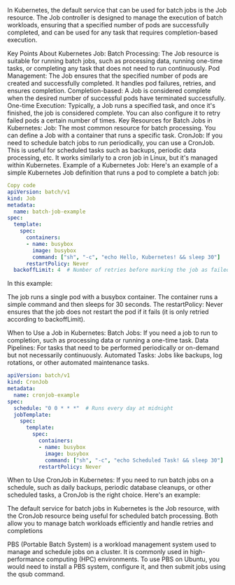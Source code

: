 In Kubernetes, the default service that can be used for batch jobs is the Job resource. The Job controller is designed to manage the execution of batch workloads, ensuring that a specified number of pods are successfully completed, and can be used for any task that requires completion-based execution.

Key Points About Kubernetes Job:
Batch Processing: The Job resource is suitable for running batch jobs, such as processing data, running one-time tasks, or completing any task that does not need to run continuously.
Pod Management: The Job ensures that the specified number of pods are created and successfully completed. It handles pod failures, retries, and ensures completion.
Completion-based: A Job is considered complete when the desired number of successful pods have terminated successfully.
One-time Execution: Typically, a Job runs a specified task, and once it's finished, the job is considered complete. You can also configure it to retry failed pods a certain number of times.
Key Resources for Batch Jobs in Kubernetes:
Job:
The most common resource for batch processing.
You can define a Job with a container that runs a specific task.
CronJob:
If you need to schedule batch jobs to run periodically, you can use a CronJob. This is useful for scheduled tasks such as backups, periodic data processing, etc.
It works similarly to a cron job in Linux, but it's managed within Kubernetes.
Example of a Kubernetes Job:
Here's an example of a simple Kubernetes Job definition that runs a pod to complete a batch job:

```yaml
Copy code
apiVersion: batch/v1
kind: Job
metadata:
  name: batch-job-example
spec:
  template:
    spec:
      containers:
      - name: busybox
        image: busybox
        command: ["sh", "-c", "echo Hello, Kubernetes! && sleep 30"]
      restartPolicy: Never
  backoffLimit: 4  # Number of retries before marking the job as failed

```
In this example:

The job runs a single pod with a busybox container.
The container runs a simple command and then sleeps for 30 seconds.
The restartPolicy: Never ensures that the job does not restart the pod if it fails (it is only retried according to backoffLimit).



When to Use a Job in Kubernetes:
Batch Jobs: If you need a job to run to completion, such as processing data or running a one-time task.
Data Pipelines: For tasks that need to be performed periodically or on-demand but not necessarily continuously.
Automated Tasks: Jobs like backups, log rotations, or other automated maintenance tasks.
```yaml
apiVersion: batch/v1
kind: CronJob
metadata:
  name: cronjob-example
spec:
  schedule: "0 0 * * *"  # Runs every day at midnight
  jobTemplate:
    spec:
      template:
        spec:
          containers:
          - name: busybox
            image: busybox
            command: ["sh", "-c", "echo Scheduled Task! && sleep 30"]
          restartPolicy: Never

```






When to Use CronJob in Kubernetes:
If you need to run batch jobs on a schedule, such as daily backups, periodic database cleanups, or other scheduled tasks, a CronJob is the right choice. Here's an example:

The default service for batch jobs in Kubernetes is the Job resource, with the CronJob resource being useful for scheduled batch processing. 
Both allow you to manage batch workloads efficiently and handle retries and completions


PBS (Portable Batch System) is a workload management system used to manage and schedule jobs on a cluster. It is commonly used in high-performance computing (HPC) environments. 
To use PBS on Ubuntu, you would need to install a PBS system, configure it, and then submit jobs using the qsub command.




